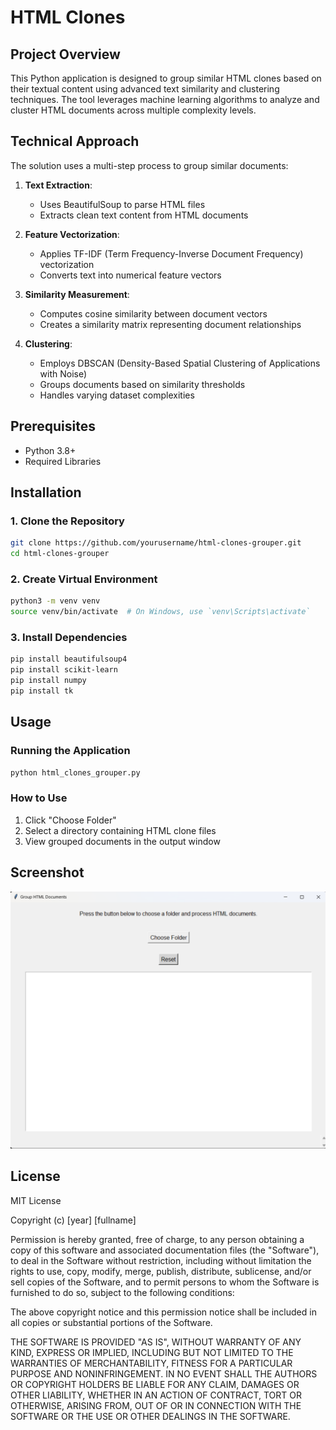 # HTML Clones

## Project Overview

This Python application is designed to group similar HTML clones based on their textual content using advanced text similarity and clustering techniques. The tool leverages machine learning algorithms to analyze and cluster HTML documents across multiple complexity levels.

## Technical Approach

The solution uses a multi-step process to group similar documents:

1. **Text Extraction**: 
   - Uses BeautifulSoup to parse HTML files
   - Extracts clean text content from HTML documents

2. **Feature Vectorization**:
   - Applies TF-IDF (Term Frequency-Inverse Document Frequency) vectorization
   - Converts text into numerical feature vectors

3. **Similarity Measurement**:
   - Computes cosine similarity between document vectors
   - Creates a similarity matrix representing document relationships

4. **Clustering**:
   - Employs DBSCAN (Density-Based Spatial Clustering of Applications with Noise)
   - Groups documents based on similarity thresholds
   - Handles varying dataset complexities

## Prerequisites

- Python 3.8+
- Required Libraries

## Installation

### 1. Clone the Repository
```bash
git clone https://github.com/yourusername/html-clones-grouper.git
cd html-clones-grouper
```

### 2. Create Virtual Environment
```bash
python3 -m venv venv
source venv/bin/activate  # On Windows, use `venv\Scripts\activate`
```

### 3. Install Dependencies
```bash
pip install beautifulsoup4
pip install scikit-learn
pip install numpy
pip install tk
```

## Usage

### Running the Application
```bash
python html_clones_grouper.py
```

### How to Use
1. Click "Choose Folder"
2. Select a directory containing HTML clone files
3. View grouped documents in the output window

## Screenshot

![HTML Clones Clustering Interface](Screenshot.png)

## License
MIT License

Copyright (c) [year] [fullname]

Permission is hereby granted, free of charge, to any person obtaining a copy
of this software and associated documentation files (the "Software"), to deal
in the Software without restriction, including without limitation the rights
to use, copy, modify, merge, publish, distribute, sublicense, and/or sell
copies of the Software, and to permit persons to whom the Software is
furnished to do so, subject to the following conditions:

The above copyright notice and this permission notice shall be included in all
copies or substantial portions of the Software.

THE SOFTWARE IS PROVIDED "AS IS", WITHOUT WARRANTY OF ANY KIND, EXPRESS OR
IMPLIED, INCLUDING BUT NOT LIMITED TO THE WARRANTIES OF MERCHANTABILITY,
FITNESS FOR A PARTICULAR PURPOSE AND NONINFRINGEMENT. IN NO EVENT SHALL THE
AUTHORS OR COPYRIGHT HOLDERS BE LIABLE FOR ANY CLAIM, DAMAGES OR OTHER
LIABILITY, WHETHER IN AN ACTION OF CONTRACT, TORT OR OTHERWISE, ARISING FROM,
OUT OF OR IN CONNECTION WITH THE SOFTWARE OR THE USE OR OTHER DEALINGS IN THE
SOFTWARE.
